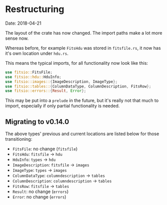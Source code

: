 # Restructuring

Date: 2018-04-21

The layout of the crate has now changed. The import paths make a lot
more sense now.

Whereas before, for example `FitsHdu` was stored in `fitsfile.rs`, it
now has it's own location under `hdu.rs`.

This means the typical imports, for all functionality now look like
this:

```rust
use fitsio::FitsFile;
use fitsio::hdu::HduInfo;
use fitsio::images::{ImageDescription, ImageType};
use fitsio::tables::{ColumnDataType, ColumnDescription, FitsRow};
use fitsio::errors::{Result, Error};
```

This may be put into a `prelude` in the future, but it's really not that
much to import, especially if only partial functionality is needed.

## Migrating to v0.14.0

The above types' previous and current locations are listed below for
those transitioning:

* `FitsFile`: no change (`fitsfile`)
* `FitsHdu`: `fitsfile` -> `hdu`
* `HduInfo`: `types` -> `hdu`
* `ImageDescription`: `fitsfile` -> `images`
* `ImageType`: `types` -> `images`
* `ColumnDataType`: `columndescription` -> `tables`
* `ColumnDescription`: `columndescription` -> `tables`
* `FitsRow`: `fitsfile` -> `tables`
* `Result`: no change (`errors`)
* `Error`: no change (`errors`)
